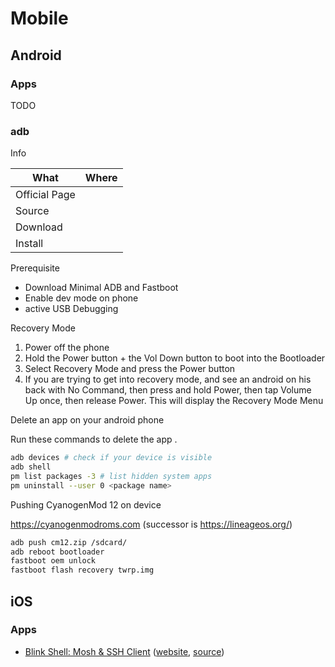 # Mobile

## Android

### Apps

TODO

### adb

Info

| What          | Where |
|---------------|-------|
| Official Page |       |
| Source        |       |
| Download      |       |
| Install       |       |

Prerequisite

- Download Minimal ADB and Fastboot
- Enable dev mode on phone
- active USB Debugging

Recovery Mode

1. Power off the phone
2. Hold the Power button + the Vol Down button to boot into the Bootloader
3. Select Recovery Mode and press the Power button
4. If you are trying to get into recovery mode, and see an android on his back with No Command, then press and hold Power, then tap Volume Up once, then release Power. This will display the Recovery Mode Menu

Delete an app on your android phone

Run these commands to delete the app <package name>.

``` sh
adb devices # check if your device is visible
adb shell
pm list packages -3 # list hidden system apps
pm uninstall --user 0 <package name>
```

Pushing CyanogenMod 12 on device

<https://cyanogenmodroms.com> (successor is <https://lineageos.org/>)

``` sh
adb push cm12.zip /sdcard/
adb reboot bootloader
fastboot oem unlock
fastboot flash recovery twrp.img
```

## iOS

### Apps

- [Blink Shell: Mosh & SSH Client](https://apps.apple.com/app/id1156707581) ([website](https://blink.sh/), [source](https://github.com/blinksh/blink))
